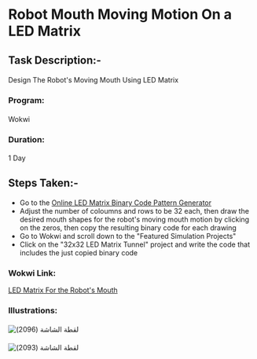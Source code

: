 # Robot Mouth Moving Motion On a LED Matrix
#### 
## Task Description:-
#### 
Design The Robot's Moving Mouth Using LED Matrix
#### 
### Program:
#### 
Wokwi
#### 
### Duration:
#### 
1 Day
####
## Steps Taken:-
#### 
- Go to the [Online LED Matrix Binary Code Pattern Generator](https://www.riyas.org/2013/12/online-led-matrix-font-generator-with.html)  
- Adjust the number of coloumns and rows to be 32 each, then draw the desired mouth shapes for the robot's moving mouth motion by clicking on the zeros, then copy the resulting binary code for each drawing  
- Go to Wokwi and scroll down to the "Featured Simulation Projects"  
- Click on the "32x32 LED Matrix Tunnel" project and write the code that includes the just copied binary code   
#### 
### Wokwi Link:
[LED Matrix For the Robot's Mouth](https://wokwi.com/projects/404011878835695617)
#### 
### Illustrations:
#### 
![‏‏لقطة الشاشة (2096)](https://github.com/user-attachments/assets/825981d3-573f-4b7b-9c18-916b291c977e)
#### 
![‏‏لقطة الشاشة (2093)](https://github.com/user-attachments/assets/67b9ee93-d604-4d7a-89ab-5c5dabc07061)
#### 



